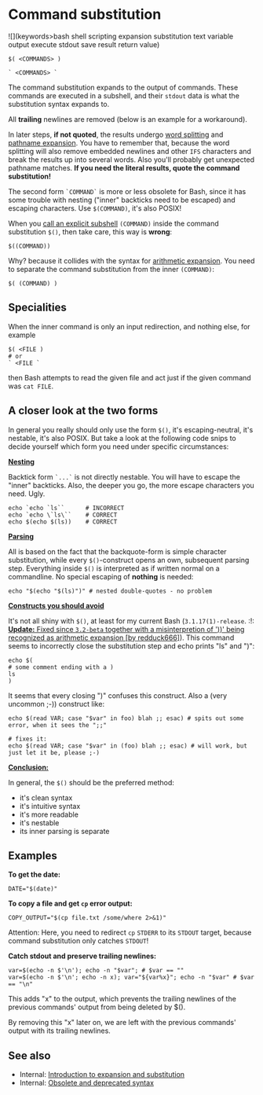 # Command substitution

![](keywords>bash shell scripting expansion substitution text variable output execute stdout save result return value)

    $( <COMMANDS> )

    ` <COMMANDS> `

The command substitution expands to the output of commands. These
commands are executed in a subshell, and their `stdout` data is what the
substitution syntax expands to.

All **trailing** newlines are removed (below is an example for a
workaround).

In later steps, **if not quoted**, the results undergo [word
splitting](/syntax/expansion/wordsplit) and [pathname
expansion](/syntax/expansion/globs). You have to remember that, because
the word splitting will also remove embedded newlines and other `IFS`
characters and break the results up into several words. Also you'll
probably get unexpected pathname matches. **If you need the literal
results, quote the command substitution!**

The second form `` `COMMAND` `` is more or less obsolete for Bash, since
it has some trouble with nesting ("inner" backticks need to be escaped)
and escaping characters. Use `$(COMMAND)`, it's also POSIX!

When you [call an explicit subshell](/syntax/ccmd/grouping_subshell)
`(COMMAND)` inside the command substitution `$()`, then take care, this
way is **wrong**:

    $((COMMAND))

Why? because it collides with the syntax for [arithmetic
expansion](/syntax/expansion/arith). You need to separate the command
substitution from the inner `(COMMAND)`:

    $( (COMMAND) )

## Specialities

When the inner command is only an input redirection, and nothing else,
for example

    $( <FILE )
    # or
    ` <FILE `

then Bash attempts to read the given file and act just if the given
command was `cat FILE`.

## A closer look at the two forms

In general you really should only use the form `$()`, it's
escaping-neutral, it's nestable, it's also POSIX. But take a look at the
following code snips to decide yourself which form you need under
specific circumstances:

**<u>Nesting</u>**

Backtick form `` `...` `` is not directly nestable. You will have to
escape the "inner" backticks. Also, the deeper you go, the more escape
characters you need. Ugly.

    echo `echo `ls``      # INCORRECT
    echo `echo \`ls\``    # CORRECT
    echo $(echo $(ls))    # CORRECT

**<u>Parsing</u>**

All is based on the fact that the backquote-form is simple character
substitution, while every `$()`-construct opens an own, subsequent
parsing step. Everything inside `$()` is interpreted as if written
normal on a commandline. No special escaping of **nothing** is needed:

    echo "$(echo "$(ls)")" # nested double-quotes - no problem

**<u>Constructs you should avoid</u>**

It's not all shiny with `$()`, at least for my current Bash
(`3.1.17(1)-release`. :!: <u>**Update:** Fixed since `3.2-beta` together
with a misinterpretion of '))' being recognized as arithmetic expansion
\[by redduck666\]</u>). This command seems to incorrectly close the
substitution step and echo prints "ls" and ")":

    echo $(
    # some comment ending with a )
    ls
    )

It seems that every closing ")" confuses this construct. Also a (very
uncommon ;-)) construct like:

    echo $(read VAR; case "$var" in foo) blah ;; esac) # spits out some error, when it sees the ";;"

    # fixes it:
    echo $(read VAR; case "$var" in (foo) blah ;; esac) # will work, but just let it be, please ;-)

**<u>Conclusion:</u>**

In general, the `$()` should be the preferred method:

- it's clean syntax
- it's intuitive syntax
- it's more readable
- it's nestable
- its inner parsing is separate

## Examples

**To get the date:**

    DATE="$(date)"

**To copy a file and get `cp` error output:**

    COPY_OUTPUT="$(cp file.txt /some/where 2>&1)"

Attention: Here, you need to redirect `cp` `STDERR` to its `STDOUT`
target, because command substitution only catches `STDOUT`!

**Catch stdout and preserve trailing newlines:**

    var=$(echo -n $'\n'); echo -n "$var"; # $var == ""
    var=$(echo -n $'\n'; echo -n x); var="${var%x}"; echo -n "$var" # $var == "\n"

This adds "x" to the output, which prevents the trailing newlines of the
previous commands' output from being deleted by \$().

By removing this "x" later on, we are left with the previous commands'
output with its trailing newlines.

## See also

- Internal: [Introduction to expansion and
  substitution](/syntax/expansion/intro)
- Internal: [Obsolete and deprecated syntax](/scripting/obsolete)
